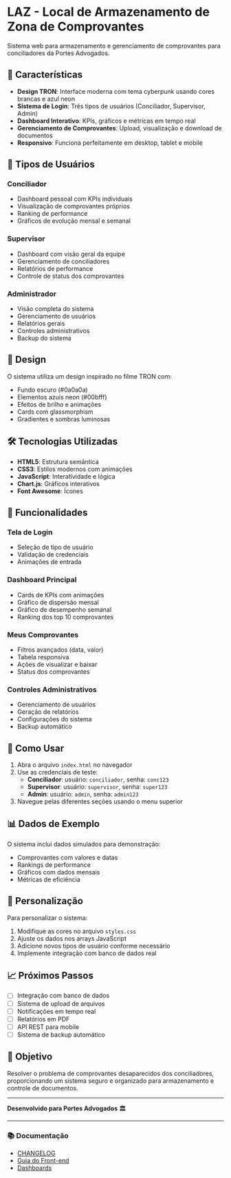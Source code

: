 # LAZ - Local de Armazenamento de Zona de Comprovantes

Sistema web para armazenamento e gerenciamento de comprovantes para conciliadores da Portes Advogados.

## 🚀 Características

- **Design TRON**: Interface moderna com tema cyberpunk usando cores brancas e azul neon
- **Sistema de Login**: Três tipos de usuários (Conciliador, Supervisor, Admin)
- **Dashboard Interativo**: KPIs, gráficos e métricas em tempo real
- **Gerenciamento de Comprovantes**: Upload, visualização e download de documentos
- **Responsivo**: Funciona perfeitamente em desktop, tablet e mobile

## 👥 Tipos de Usuários

### Conciliador
- Dashboard pessoal com KPIs individuais
- Visualização de comprovantes próprios
- Ranking de performance
- Gráficos de evolução mensal e semanal

### Supervisor
- Dashboard com visão geral da equipe
- Gerenciamento de conciliadores
- Relatórios de performance
- Controle de status dos comprovantes

### Administrador
- Visão completa do sistema
- Gerenciamento de usuários
- Relatórios gerais
- Controles administrativos
- Backup do sistema

## 🎨 Design

O sistema utiliza um design inspirado no filme TRON com:
- Fundo escuro (#0a0a0a)
- Elementos azuis neon (#00bfff)
- Efeitos de brilho e animações
- Cards com glassmorphism
- Gradientes e sombras luminosas

## 🛠️ Tecnologias Utilizadas

- **HTML5**: Estrutura semântica
- **CSS3**: Estilos modernos com animações
- **JavaScript**: Interatividade e lógica
- **Chart.js**: Gráficos interativos
- **Font Awesome**: Ícones

## 📱 Funcionalidades

### Tela de Login
- Seleção de tipo de usuário
- Validação de credenciais
- Animações de entrada

### Dashboard Principal
- Cards de KPIs com animações
- Gráfico de dispersão mensal
- Gráfico de desempenho semanal
- Ranking dos top 10 comprovantes

### Meus Comprovantes
- Filtros avançados (data, valor)
- Tabela responsiva
- Ações de visualizar e baixar
- Status dos comprovantes

### Controles Administrativos
- Gerenciamento de usuários
- Geração de relatórios
- Configurações do sistema
- Backup automático

## 🚀 Como Usar

1. Abra o arquivo `index.html` no navegador
2. Use as credenciais de teste:
   - **Conciliador**: usuário: `conciliador`, senha: `conc123`
   - **Supervisor**: usuário: `supervisor`, senha: `super123`
   - **Admin**: usuário: `admin`, senha: `admin123`
3. Navegue pelas diferentes seções usando o menu superior

## 📊 Dados de Exemplo

O sistema inclui dados simulados para demonstração:
- Comprovantes com valores e datas
- Rankings de performance
- Gráficos com dados mensais
- Métricas de eficiência

## 🔧 Personalização

Para personalizar o sistema:
1. Modifique as cores no arquivo `styles.css`
2. Ajuste os dados nos arrays JavaScript
3. Adicione novos tipos de usuário conforme necessário
4. Implemente integração com banco de dados real

## 📈 Próximos Passos

- [ ] Integração com banco de dados
- [ ] Sistema de upload de arquivos
- [ ] Notificações em tempo real
- [ ] Relatórios em PDF
- [ ] API REST para mobile
- [ ] Sistema de backup automático

## 🎯 Objetivo

Resolver o problema de comprovantes desaparecidos dos conciliadores, proporcionando um sistema seguro e organizado para armazenamento e controle de documentos.

---

**Desenvolvido para Portes Advogados** 🏛️

---

### 📚 Documentação
- [CHANGELOG](./CHANGELOG.md)
- [Guia do Front-end](./docs/FRONTEND_GUIDE.md)
- [Dashboards](./docs/DASHBOARDS.md)